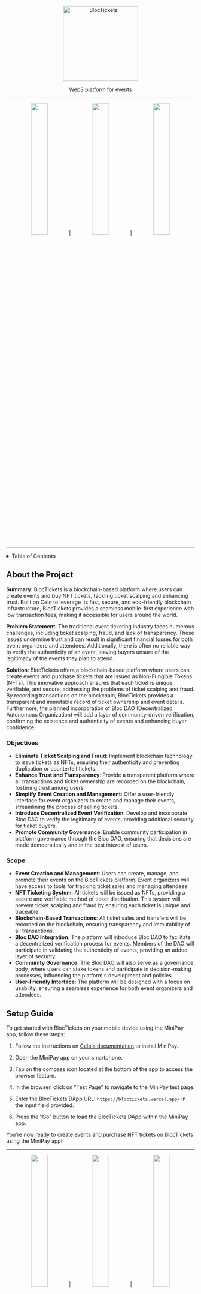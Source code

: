 <!-- TITLE -->
<p align="center">
<img src="https://github.com/johnnjuki/bloctickets/assets/84154246/f5c117ef-1d2e-4adf-88e3-da3197b8a5a9" width="200px" alt="BlocTickets" />

  <p align="center">Web3 platform for events</p>
</p>

------

<div align="center">
<img src="https://github.com/johnnjuki/bloctickets/assets/84154246/5223f636-6909-42f8-8738-9ba9a3f90516" width=30% height=30%> | <img src="https://github.com/johnnjuki/bloctickets/assets/84154246/acdbc272-a2cc-4d49-8894-e7daafd858ac" width=30% height=30%> | <img src="https://github.com/johnnjuki/bloctickets/assets/84154246/62ad0b68-e6a8-4ee7-a7cf-2a72e2bad9fb" width=30% height=30%> 
</div>

------

<details>
<summary> Table of Contents</summary>

- [About the Project](#about-the-project)
- [Setup Guide](#setup-guide)
- [Project Timeline](#project-timeline)
- [Features In Progress](#features-in-progress)

</details>

## About the Project

**Summary**: BlocTickets is a blockchain-based platform where users can create events and buy NFT tickets, tackling ticket scalping and enhancing trust. Built on Celo to leverage its fast, secure, and eco-friendly blockchain infrastructure, BlocTickets provides a seamless mobile-first experience with low transaction fees, making it accessible for users around the world. 

**Problem Statement**: The traditional event ticketing industry faces numerous challenges, including ticket scalping, fraud, and lack of transparency. These issues undermine trust and can result in significant financial losses for both event organizers and attendees. Additionally, there is often no reliable way to verify the authenticity of an event, leaving buyers unsure of the legitimacy of the events they plan to attend.

**Solution**: BlocTickets offers a blockchain-based platform where users can create events and purchase tickets that are issued as Non-Fungible Tokens (NFTs). This innovative approach ensures that each ticket is unique, verifiable, and secure, addressing the problems of ticket scalping and fraud. By recording transactions on the blockchain, BlocTickets provides a transparent and immutable record of ticket ownership and event details. Furthermore, the planned incorporation of Bloc DAO (Decentralized Autonomous Organization) will add a layer of community-driven verification, confirming the existence and authenticity of events and enhancing buyer confidence.

### Objectives
- **Eliminate Ticket Scalping and Fraud**: Implement blockchain technology to issue tickets as NFTs, ensuring their authenticity and preventing duplication or counterfeit tickets.
- **Enhance Trust and Transparency**: Provide a transparent platform where all transactions and ticket ownership are recorded on the blockchain, fostering trust among users.
- **Simplify Event Creation and Management**: Offer a user-friendly interface for event organizers to create and manage their events, streamlining the process of selling tickets.
- **Introduce Decentralized Event Verification**: Develop and incorporate Bloc DAO to verify the legitimacy of events, providing additional security for ticket buyers.
- **Promote Community Governance**: Enable community participation in platform governance through the Bloc DAO, ensuring that decisions are made democratically and in the best interest of users.

### Scope
- **Event Creation and Management**: Users can create, manage, and promote their events on the BlocTickets platform. Event organizers will have access to tools for tracking ticket sales and managing attendees.
- **NFT Ticketing System**: All tickets will be issued as NFTs, providing a secure and verifiable method of ticket distribution. This system will prevent ticket scalping and fraud by ensuring each ticket is unique and traceable.
- **Blockchain-Based Transactions**: All ticket sales and transfers will be recorded on the blockchain, ensuring transparency and immutability of all transactions.
- **Bloc DAO Integration**: The platform will introduce Bloc DAO to facilitate a decentralized verification process for events. Members of the DAO will participate in validating the authenticity of events, providing an added layer of security.
- **Community Governance**: The Bloc DAO will also serve as a governance body, where users can stake tokens and participate in decision-making processes, influencing the platform's development and policies.
- **User-Friendly Interface**: The platform will be designed with a focus on usability, ensuring a seamless experience for both event organizers and attendees.

## Setup Guide

To get started with BlocTickets on your mobile device using the MiniPay app, follow these steps:

1. Follow the instructions on [Celo's documentation](https://docs.celo.org/developer/build-on-minipay/overview#installing-minipay) to install MiniPay.

2. Open the MiniPay app on your smartphone.

3. Tap on the compass icon located at the bottom of the app to access the browser feature.

4. In the browser, click on "Test Page" to navigate to the MiniPay test page.

5. Enter the BlocTickets DApp URL: `https://bloctickets.vercel.app/` in the input field provided.

6. Press the "Go" button to load the BlocTickets DApp within the MiniPay app.

You're now ready to create events and purchase NFT tickets on BlocTickets using the MiniPay app!

------

<div align="center">
<img src="https://github.com/johnnjuki/bloctickets/assets/84154246/0dea97ba-cee5-4060-9937-335d9ae17912" width=30% height=30%> | <img src="https://github.com/johnnjuki/bloctickets/assets/84154246/ae10173b-c58e-49d7-83c9-51ad4885f3f4" width=30% height=30%> | <img src="https://github.com/johnnjuki/bloctickets/assets/84154246/3a849b0c-1d26-4695-9b7c-923e4a0ec616" width=30% height=30%> 
</div>

------


## Project Timeline

BlocTickets was initiated on May 1st with the vision to revolutionize the event ticketing industry. When the hackathon was announced on May 2nd, it became evident that BlocTickets was a perfect fit. The hackathon provided an exciting opportunity to continue building and submit the project, adhering to the rules which require disclosure of the project's inception in relation to the hackathon's announcement.

## Features In Progress

While BlocTickets is operational and allows users to successfully create and pay for events using cUSD, we are actively working on expanding its capabilities. The following features are under development:

### Tickets as NFTs

The core feature of issuing event tickets as Non-Fungible Tokens (NFTs) is currently in progress. This will ensure each ticket's uniqueness and verifiability, providing a robust solution against ticket scalping and fraud.

### Decentralized Autonomous Organization (DAO)

We are also in the process of developing and incorporating the Bloc DAO. This will serve as a decentralized governance layer for the platform, allowing the community to verify event authenticity and participate in decision-making processes.

Stay tuned for updates as we continue to build and improve BlocTickets to serve you better!

<p align="right">(<a href="#top">back to top</a>)</p>
